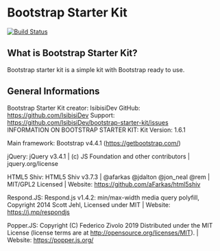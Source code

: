 # Bootstrap Starter Kit
[![Build Status](https://travis-ci.org/IsibisiDev/bootstrap-starter-kit.svg?branch=master)](https://travis-ci.org/IsibisiDev/bootstrap-starter-kit)

## What is Bootstrap Starter Kit?
Bootstrap starter kit is a simple kit with Bootstrap ready to use.

## General Informations
Bootstrap Starter Kit creator: IsibisiDev
GitHub: https://github.com/IsibisiDev
Support: https://github.com/IsibisiDev/bootstrap-starter-kit/issues
<br>
INFORMATION ON BOOTSTRAP STARTER KIT:
Kit Version: 1.6.1

Main framework: Bootstrap v4.4.1 (https://getbootstrap.com/)

jQuery: jQuery v3.4.1 | (c) JS Foundation and other contributors | jquery.org/license

HTML5 Shiv: HTML5 Shiv v3.7.3 | @afarkas @jdalton @jon_neal @rem | MIT/GPL2 Licensed | Website: https://github.com/aFarkas/html5shiv

Respond.JS: Respond.js v1.4.2: min/max-width media query polyfill, Copyright 2014 Scott Jehl, Licensed under MIT | Website: https://j.mp/respondjs

Popper.JS: Copyright (C) Federico Zivolo 2019 Distributed under the MIT License (license terms are at http://opensource.org/licenses/MIT). | Website: https://popper.js.org/